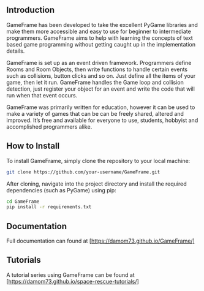 ## Introduction

GameFrame has been developed to take the excellent PyGame libraries and make them more accessible and easy to use for beginner to intermediate programmers. GameFrame aims to help with learning the concepts of text based game programming without getting caught up in the implementation details.

GameFrame is set up as an event driven framework. Programmers define Rooms and Room Objects, then write functions to handle certain events such as collisions, button clicks and so on. Just define all the items of your game, then let it run. GameFrame handles the Game loop and collision detection, just register your object for an event and write the code that will run when that event occurs.

GameFrame was primarily written for education, however it can be used to make a variety of games that can be can be freely shared, altered and improved. It’s free and available for everyone to use, students, hobbyist and accomplished programmers alike.

## How to Install

To install GameFrame, simply clone the repository to your local machine:

```sh
git clone https://github.com/your-username/GameFrame.git
```

After cloning, navigate into the project directory and install the required dependencies (such as PyGame) using pip:

```sh
cd GameFrame
pip install -r requirements.txt
```

## Documentation

Full documentation can found at [https://damom73.github.io/GameFrame/]

## Tutorials

A tutorial series using GameFrame can be found at [https://damom73.github.io/space-rescue-tutorials/]